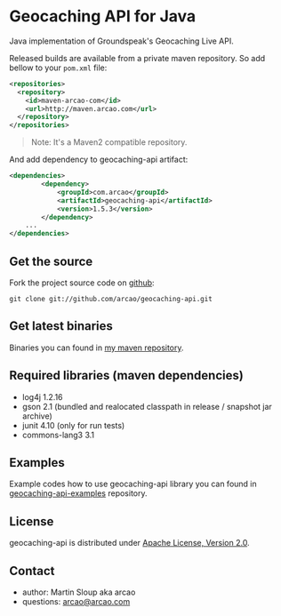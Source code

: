 Geocaching API for Java
=======================

Java implementation of Groundspeak's Geocaching Live API.

Released builds are available from a private maven repository. So add bellow to
your `pom.xml` file:

```xml
<repositories>
  <repository>
    <id>maven-arcao-com</id>
    <url>http://maven.arcao.com</url>
  </repository>
</repositories>
```

> Note: It's a Maven2 compatible repository.

And add dependency to geocaching-api artifact:

```xml
<dependencies>
		<dependency>
			<groupId>com.arcao</groupId>
			<artifactId>geocaching-api</artifactId>
			<version>1.5.3</version>
		</dependency>
    ...
</dependencies>
```

Get the source
--------------

Fork the project source code on [github][geocaching-api]:

	git clone git://github.com/arcao/geocaching-api.git

Get latest binaries
-------------------

Binaries you can found in [my maven repository][binaries].

Required libraries (maven dependencies)
---------------------------------------

- log4j 1.2.16
- gson 2.1 (bundled and realocated classpath in release / snapshot jar archive)
- junit 4.10 (only for run tests)
- commons-lang3 3.1

Examples
--------

Example codes how to use geocaching-api library you can found in [geocaching-api-examples] repository.

License
-------

geocaching-api is distributed under [Apache License, Version 2.0][license].

Contact
-------

- author: Martin Sloup aka arcao
- questions: arcao@arcao.com

[license]: http://www.apache.org/licenses/LICENSE-2.0
[geocaching-api]: https://github.com/arcao/geocaching-api
[geocaching-api-examples]: https://github.com/arcao/geocaching-api-examples
[binaries]: http://maven.arcao.com/com/arcao/geocaching-api/